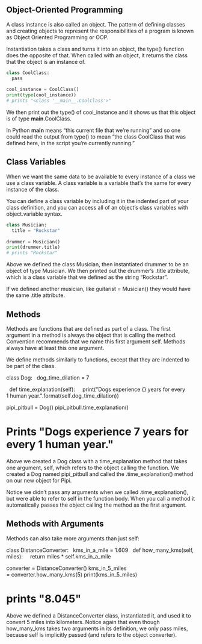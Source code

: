 

## Object-Oriented Programming

A class instance is also called an object. The pattern of defining classes and creating objects to represent 
the responsibilities of a program is known as Object Oriented Programming or OOP.

Instantiation takes a class and turns it into an object, the type() function does the opposite of that. When 
called with an object, it returns the class that the object is an instance of.

```python
class CoolClass:
  pass
 
cool_instance = CoolClass()
print(type(cool_instance))
# prints "<class '__main__.CoolClass'>"
```

We then print out the type() of cool_instance and it shows us that this object is of type __main__.CoolClass.

In Python __main__ means “this current file that we’re running” and so one could read the output from type() 
to mean “the class CoolClass that was defined here, in the script you’re currently running.”

## Class Variables

When we want the same data to be available to every instance of a class we use a class variable. A class variable is a variable that’s the same for every instance of the class.

You can define a class variable by including it in the indented part of your class definition, and you can access all of an object’s class variables with object.variable syntax.

```python
class Musician:
  title = "Rockstar"
 
drummer = Musician()
print(drummer.title)
# prints "Rockstar"
```

Above we defined the class Musician, then instantiated drummer to be an object of type Musician. We then printed out the drummer’s .title attribute, which is a class variable that we defined as the string “Rockstar”.

If we defined another musician, like guitarist = Musician() they would have the same .title attribute.

## Methods

Methods are functions that are defined as part of a class. The first argument in a method is always the object that is calling the method. Convention recommends that we name this first argument self. Methods always have at least this one argument.

We define methods similarly to functions, except that they are indented to be part of the class.

class Dog:
  dog_time_dilation = 7
 
  def time_explanation(self):
    print("Dogs experience {} years for every 1 human year.".format(self.dog_time_dilation))
 
pipi_pitbull = Dog()
pipi_pitbull.time_explanation()
# Prints "Dogs experience 7 years for every 1 human year."

Above we created a Dog class with a time_explanation method that takes one argument, self, which refers to the object calling the function. We created a Dog named pipi_pitbull and called the .time_explanation() method on our new object for Pipi.

Notice we didn’t pass any arguments when we called .time_explanation(), but were able to refer to self in the function body. When you call a method it automatically passes the object calling the method as the first argument.

## Methods with Arguments

Methods can also take more arguments than just self:

class DistanceConverter:
  kms_in_a_mile = 1.609
  def how_many_kms(self, miles):
    return miles * self.kms_in_a_mile
 
converter = DistanceConverter()
kms_in_5_miles = converter.how_many_kms(5)
print(kms_in_5_miles)
# prints "8.045"

Above we defined a DistanceConverter class, instantiated it, and used it to convert 5 miles into kilometers. Notice again that even though how_many_kms takes two arguments in its definition, we only pass miles, because self is implicitly passed (and refers to the object converter).


